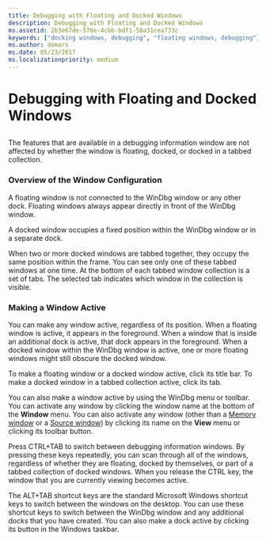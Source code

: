 ```yaml
---
title: Debugging with Floating and Docked Windows
description: Debugging with Floating and Docked Windows
ms.assetid: 2b3e67de-576e-4cbb-bdf1-58a31cea733c
keywords: ["docking windows, debugging", "floating windows, debugging"]
ms.author: domars
ms.date: 05/23/2017
ms.localizationpriority: medium
---
```


# Debugging with Floating and Docked Windows


## <span id="ddk_debugging_with_floating_and_docked_windows_dbg"></span><span id="DDK_DEBUGGING_WITH_FLOATING_AND_DOCKED_WINDOWS_DBG"></span>


The features that are available in a debugging information window are not affected by whether the window is floating, docked, or docked in a tabbed collection.

### <span id="overview_of_the_window_configuration"></span><span id="OVERVIEW_OF_THE_WINDOW_CONFIGURATION"></span>Overview of the Window Configuration

A floating window is not connected to the WinDbg window or any other dock. Floating windows always appear directly in front of the WinDbg window.

A docked window occupies a fixed position within the WinDbg window or in a separate dock.

When two or more docked windows are tabbed together, they occupy the same position within the frame. You can see only one of these tabbed windows at one time. At the bottom of each tabbed window collection is a set of tabs. The selected tab indicates which window in the collection is visible.

### <span id="making_a_window_active"></span><span id="MAKING_A_WINDOW_ACTIVE"></span>Making a Window Active

You can make any window active, regardless of its position. When a floating window is active, it appears in the foreground. When a window that is inside an additional dock is active, that dock appears in the foreground. When a docked window within the WinDbg window is active, one or more floating windows might still obscure the docked window.

To make a floating window or a docked window active, click its title bar. To make a docked window in a tabbed collection active, click its tab.

You can also make a window active by using the WinDbg menu or toolbar. You can activate any window by clicking the window name at the bottom of the **Window** menu. You can also activate any window (other than a [Memory window](memory-window.md) or a [Source window](source-window.md)) by clicking its name on the **View** menu or clicking its toolbar button.

Press CTRL+TAB to switch between debugging information windows. By pressing these keys repeatedly, you can scan through all of the windows, regardless of whether they are floating, docked by themselves, or part of a tabbed collection of docked windows. When you release the CTRL key, the window that you are currently viewing becomes active.

The ALT+TAB shortcut keys are the standard Microsoft Windows shortcut keys to switch between the windows on the desktop. You can use these shortcut keys to switch between the WinDbg window and any additional docks that you have created. You can also make a dock active by clicking its button in the Windows taskbar.

 

 





